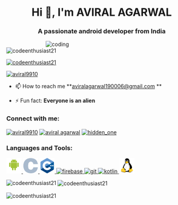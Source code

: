 <h1 align="center">Hi 👋, I'm AVIRAL AGARWAL</h1>
<h3 align="center">A passionate android developer from India</h3>
<img align="right" alt="coding" width="400" src="https://gifdb.com/images/high/coding-animated-laptop-flow-stream-ja04010rm5o68zfk.gif">

<p align="left"> <img src="https://komarev.com/ghpvc/?username=codeenthusiast21&label=Profile%20views&color=0e75b6&style=flat" alt="codeenthusiast21" /> </p>

<p align="left"> <a href="https://github.com/ryo-ma/github-profile-trophy"><img src="https://github-profile-trophy.vercel.app/?username=codeenthusiast21" alt="codeenthusiast21" /></a> </p>

<p align="left"> <a href="https://twitter.com/aviralAgarwal09" target="blank"><img src="https://img.shields.io/twitter/follow/aviral9910?logo=twitter&style=for-the-badge" alt="aviral9910" /></a> </p>

- 📫 How to reach me **aviralagarwal190006@gmail.com **

- ⚡ Fun fact: **Everyone is an alien**

<h3 align="left">Connect with me:</h3>
<p align="left">
<a href="https://twitter.com/aviralAgarwal09" target="blank"><img align="center" src="https://raw.githubusercontent.com/rahuldkjain/github-profile-readme-generator/master/src/images/icons/Social/twitter.svg" alt="aviral9910" height="30" width="40" /></a>
<a href="https://linkedin.com/in/aviral agarwal" target="blank"><img align="center" src="https://raw.githubusercontent.com/rahuldkjain/github-profile-readme-generator/master/src/images/icons/Social/linked-in-alt.svg" alt="aviral agarwal" height="30" width="40" /></a>
<a href="https://www.leetcode.com/hidden_one" target="blank"><img align="center" src="https://raw.githubusercontent.com/rahuldkjain/github-profile-readme-generator/master/src/images/icons/Social/leet-code.svg" alt="hidden_one" height="30" width="40" /></a>
</p>

<h3 align="left">Languages and Tools:</h3>
<p align="left"> <a href="https://developer.android.com" target="_blank" rel="noreferrer"> <img src="https://raw.githubusercontent.com/devicons/devicon/master/icons/android/android-original-wordmark.svg" alt="android" width="40" height="40"/> </a> <a href="https://www.cprogramming.com/" target="_blank" rel="noreferrer"> <img src="https://raw.githubusercontent.com/devicons/devicon/master/icons/c/c-original.svg" alt="c" width="40" height="40"/> </a> <a href="https://www.w3schools.com/cpp/" target="_blank" rel="noreferrer"> <img src="https://raw.githubusercontent.com/devicons/devicon/master/icons/cplusplus/cplusplus-original.svg" alt="cplusplus" width="40" height="40"/> </a> <a href="https://firebase.google.com/" target="_blank" rel="noreferrer"> <img src="https://www.vectorlogo.zone/logos/firebase/firebase-icon.svg" alt="firebase" width="40" height="40"/> </a> <a href="https://git-scm.com/" target="_blank" rel="noreferrer"> <img src="https://www.vectorlogo.zone/logos/git-scm/git-scm-icon.svg" alt="git" width="40" height="40"/> </a> <a href="https://kotlinlang.org" target="_blank" rel="noreferrer"> <img src="https://www.vectorlogo.zone/logos/kotlinlang/kotlinlang-icon.svg" alt="kotlin" width="40" height="40"/> </a> <a href="https://www.linux.org/" target="_blank" rel="noreferrer"> <img src="https://raw.githubusercontent.com/devicons/devicon/master/icons/linux/linux-original.svg" alt="linux" width="40" height="40"/> </a> </p>

<p><img align="left" src="https://github-readme-stats.vercel.app/api/top-langs?username=codeenthusiast21&show_icons=true&locale=en&layout=compact" alt="codeenthusiast21" /></p>

<p>&nbsp;<img align="center" src="https://github-readme-stats.vercel.app/api?username=codeenthusiast21&show_icons=true&locale=en" alt="codeenthusiast21" /></p>

<p><img align="center" src="https://github-readme-streak-stats.herokuapp.com/?user=codeenthusiast21&" alt="codeenthusiast21" /></p>
